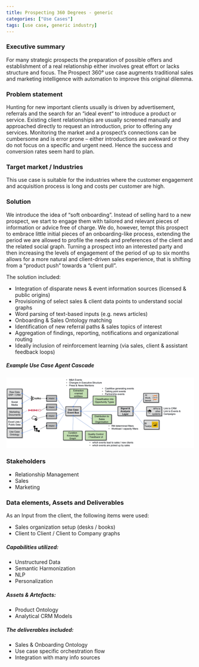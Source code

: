 ```yaml
---
title: Prospecting 360 Degrees - generic
categories: ["Use Cases"]
tags: [use case, generic industry]
---
```


### Executive summary
For many strategic prospects the preparation of possible offers and establishment of a real relationship either involves great effort or lacks structure and focus. The Prospect 360° use case augments traditional sales and marketing intelligence with automation to improve this original dilemma.

<!-- 2 Problem statement -->
### Problem statement
Hunting for new important clients usually is driven by advertisement, referrals and the search for an “ideal event“ to introduce a product or service. Existing client relationships are usually screened manually and approached directly to request an introduction, prior to offering any services. Monitoring the market and a prospect’s connections can be cumbersome and is error prone – either introductions are awkward or they do not focus on a specific and urgent need. Hence the success and conversion rates seem hard to plan.

<!-- 3 Target markets -->
### Target market / Industries
This use case is suitable for the industries where the customer engagement and acquisition process is long and costs per customer are high.

<!-- 4 Solution description -->
### Solution
We introduce the idea of “soft onboarding”. Instead of selling hard to a new prospect, we start to engage them with tailored and relevant pieces of information or advice free of charge. We do, however, tempt this prospect to embrace little initial pieces of an onboarding-like process, extending the period we are allowed to profile the needs and preferences of the client and the related social graph. Turning a prospect into an interested party and then increasing the levels of engagement of the period of up to six months allows for a more natural and client-driven sales experience, that is shifting from a “product push” towards a “client pull”.

The solution included:
- Integration of disparate news & event information sources (licensed & public origins)
- Provisioning of select sales & client data points to understand social graphs
- Word parsing of text-based inputs (e.g. news articles)
- Onboarding & Sales Ontology matching
- Identification of new referral paths & sales topics of interest
- Aggregation of findings, reporting, notifications and organizational routing
- Ideally inclusion of reinforcement learning (via sales, client & assistant feedback loops)



##### Example Use Case Agent Cascade



![Example Prospecting 360 Event Cascade](./img/uc_001_2021.png)



<!-- 5 Stakeholders -->

### Stakeholders
- Relationship Management
- Sales
- Marketing

<!-- 6 Inputs, tools and deliverables -->
### Data elements, Assets and Deliverables

As an Input from the client, the following items were used:
- Sales organization setup (desks / books)
- Client to Client / Client to Company graphs

##### Capabilities utilized:

- Unstructured Data  
- Semantic Harmonization
- NLP  
- Personalization

##### Assets & Artefacts:

- Product Ontology
- Analytical CRM Models

##### The deliverables included:

- Sales & Onboarding Ontology
- Use case specific orchestration flow
- Integration with many info sources

<!-- 7 Implementation results -->

<!-- 8 Testimonials -->
